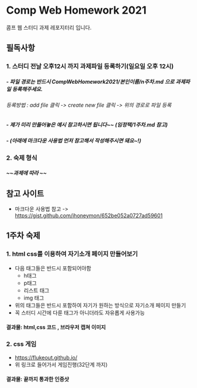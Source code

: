 # Comp Web Homework 2021
콤프 웹 스터디 과제 레포지터리 입니다.      
   
## 필독사항
### 1. 스터디 전날 __오후12시__ 까지 과제파일 등록하기(일요일 오후 12시)
##### - 파일 경로는 반드시 __CompWebHomework2021/본인이름/n주차.md__ 으로 과제파일 등록해주세요. 
###### 등록방법 : add file 클릭 -> create new file 클릭 -> 위의 경로로 파일 등록
##### - 제가 미리 만들어놓은 예시 참고하시면 됩니다~~ (임정택/1주차.md 참고)
##### - (아래에 마크다운 사용법 먼저 참고해서 작성해주시면 돼요~!)
### 2. 숙제 형식 
##### ~~과제에 따라 ~~

## 참고 사이트
- 마크다운 사용법 참고 -> https://gist.github.com/ihoneymon/652be052a0727ad59601

## 1주차 숙제 
### 1. html css를 이용하여 자기소개 페이지 만들어보기 
* 다음 태그들은 반드시 포함되어야함    
   + h태그
   + p태그
   + 리스트 태그 
   + img 태그 
* 위의 태그들은 반드시 포함하여 자기가 원하는 방식으로 자기소개 페이지 만들기
* 꼭 스터디 시간에 다룬 태그가 아니더라도 자유롭게 사용가능
####  __결과물: html,css 코드 , 브라우저 캡쳐 이미지__

### 2. css 게임 
* https://flukeout.github.io/  
* 위 링크로 들어가서 게임진행(32단계 까지)
#### __결과물: 끝까지 통과한 인증샷__
